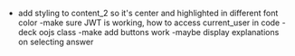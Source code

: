 - add styling to content_2 so it's center and highlighted in different font color 
-make sure JWT is working, how to access current_user in code 
-deck oojs class
-make add buttons work 
-maybe display explanations on selecting answer 


